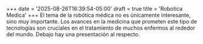 +++
date = '2025-08-26T16:39:54-05:00'
draft = true
title = 'Robotica Medica'
+++
El tema de la robótica médica no es únicamente interesante, sino muy importante.
Los avances en la medicina que prometen este tipo de tecnologías son cruciales en el tratamiento de muchos enfermos al rededor del mundo.
Debajo hay una presentación al respecto.
